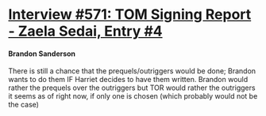 # [Interview #571: TOM Signing Report - Zaela Sedai, Entry #4](https://www.theoryland.com/intvmain.php?i=571#4)

#### Brandon Sanderson

There is still a chance that the prequels/outriggers would be done; Brandon wants to do them IF Harriet decides to have them written. Brandon would rather the prequels over the outriggers but TOR would rather the outriggers it seems as of right now, if only one is chosen (which probably would not be the case)

